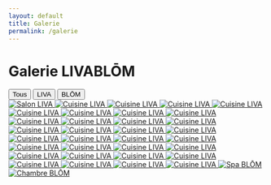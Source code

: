 ```yaml
---
layout: default
title: Galerie
permalink: /galerie
---
```


<div class="bg-black text-white min-h-screen px-4 py-8 text-center">

  <h1 class="text-3xl font-bold mb-6">Galerie LIVABLŌM</h1>

  <!-- BOUTONS DE FILTRE -->
  <div class="flex justify-center space-x-4 mb-8">
    <button onclick="filterGallery('all')" class="filter-btn bg-white text-black px-4 py-2 rounded-full hover:bg-gray-300">Tous</button>
    <button onclick="filterGallery('liva')" class="filter-btn bg-white text-black px-4 py-2 rounded-full hover:bg-gray-300">LIVA</button>
    <button onclick="filterGallery('blom')" class="filter-btn bg-white text-black px-4 py-2 rounded-full hover:bg-gray-300">BLŌM</button>
  </div>

  <!-- GALERIE -->
  <div class="grid grid-cols-2 md:grid-cols-4 gap-4" id="gallery">
    <!-- LIVA -->
    <a href="{{ site.baseurl }}/assets/galerie/liva/salon1.jpg" data-lightbox="galerie" data-title="Salon LIVA" class="gallery-item liva">
      <img src="{{ site.baseurl }}/assets/galerie/liva/salon1.jpg" alt="Salon LIVA" class="rounded shadow" />
    </a>
    <a href="{{ site.baseurl }}/assets/galerie/liva/salon2.jpg" data-lightbox="galerie" data-title="Cuisine LIVA" class="gallery-item liva">
      <img src="{{ site.baseurl }}/assets/galerie/liva/salon2.jpg" alt="Cuisine LIVA" class="rounded shadow" />
    </a>
    <a href="{{ site.baseurl }}/assets/galerie/liva/salon3.jpg" data-lightbox="galerie" data-title="Cuisine LIVA" class="gallery-item liva">
      <img src="{{ site.baseurl }}/assets/galerie/liva/salon3.jpg" alt="Cuisine LIVA" class="rounded shadow" />
    </a>
     <a href="{{ site.baseurl }}/assets/galerie/liva/salon4.jpg" data-lightbox="galerie" data-title="Cuisine LIVA" class="gallery-item liva">
      <img src="{{ site.baseurl }}/assets/galerie/liva/salon4.jpg" alt="Cuisine LIVA" class="rounded shadow" />
    </a>
     <a href="{{ site.baseurl }}/assets/galerie/liva/salon5.jpg" data-lightbox="galerie" data-title="Cuisine LIVA" class="gallery-item liva">
      <img src="{{ site.baseurl }}/assets/galerie/liva/salon5.jpg" alt="Cuisine LIVA" class="rounded shadow" />
    </a>
     <a href="{{ site.baseurl }}/assets/galerie/liva/salon6.jpg" data-lightbox="galerie" data-title="Cuisine LIVA" class="gallery-item liva">
      <img src="{{ site.baseurl }}/assets/galerie/liva/salon6.jpg" alt="Cuisine LIVA" class="rounded shadow" />
    </a>
     <a href="{{ site.baseurl }}/assets/galerie/liva/salon7.jpg" data-lightbox="galerie" data-title="Cuisine LIVA" class="gallery-item liva">
      <img src="{{ site.baseurl }}/assets/galerie/liva/salon7.jpg" alt="Cuisine LIVA" class="rounded shadow" />
    </a>
     <a href="{{ site.baseurl }}/assets/galerie/liva/cuisine.jpg" data-lightbox="galerie" data-title="Cuisine LIVA" class="gallery-item liva">
      <img src="{{ site.baseurl }}/assets/galerie/liva/cuisine.jpg" alt="Cuisine LIVA" class="rounded shadow" />
    </a>
    <a href="{{ site.baseurl }}/assets/galerie/liva/cuisine1.jpg" data-lightbox="galerie" data-title="Cuisine LIVA" class="gallery-item liva">
      <img src="{{ site.baseurl }}/assets/galerie/liva/cuisine1.jpg" alt="Cuisine LIVA" class="rounded shadow" />
    </a>
    <a href="{{ site.baseurl }}/assets/galerie/liva/cuisine2.jpg" data-lightbox="galerie" data-title="Cuisine LIVA" class="gallery-item liva">
      <img src="{{ site.baseurl }}/assets/galerie/liva/cuisine2.jpg" alt="Cuisine LIVA" class="rounded shadow" />
    </a>
    <a href="{{ site.baseurl }}/assets/galerie/liva/cuisine3.jpg" data-lightbox="galerie" data-title="Cuisine LIVA" class="gallery-item liva">
      <img src="{{ site.baseurl }}/assets/galerie/liva/cuisine3.jpg" alt="Cuisine LIVA" class="rounded shadow" />
    </a>
    <a href="{{ site.baseurl }}/assets/galerie/liva/cuisine4.jpg" data-lightbox="galerie" data-title="Cuisine LIVA" class="gallery-item liva">
      <img src="{{ site.baseurl }}/assets/galerie/liva/cuisine4.jpg" alt="Cuisine LIVA" class="rounded shadow" />
    </a>
    <a href="{{ site.baseurl }}/assets/galerie/liva/cuisine5.jpg" data-lightbox="galerie" data-title="Cuisine LIVA" class="gallery-item liva">
      <img src="{{ site.baseurl }}/assets/galerie/liva/cuisine5.jpg" alt="Cuisine LIVA" class="rounded shadow" />
    </a>
    <a href="{{ site.baseurl }}/assets/galerie/liva/cuisine6.jpg" data-lightbox="galerie" data-title="Cuisine LIVA" class="gallery-item liva">
      <img src="{{ site.baseurl }}/assets/galerie/liva/cuisine6.jpg" alt="Cuisine LIVA" class="rounded shadow" />
    </a>
    <a href="{{ site.baseurl }}/assets/galerie/liva/chambre1.jpg" data-lightbox="galerie" data-title="Cuisine LIVA" class="gallery-item liva">
      <img src="{{ site.baseurl }}/assets/galerie/liva/chambre1.jpg" alt="Cuisine LIVA" class="rounded shadow" />
    </a>
    <a href="{{ site.baseurl }}/assets/galerie/liva/chambre2.jpg" data-lightbox="galerie" data-title="Cuisine LIVA" class="gallery-item liva">
      <img src="{{ site.baseurl }}/assets/galerie/liva/chambre2.jpg" alt="Cuisine LIVA" class="rounded shadow" />
    </a>
    <a href="{{ site.baseurl }}/assets/galerie/liva/chambre3.jpg" data-lightbox="galerie" data-title="Cuisine LIVA" class="gallery-item liva">
      <img src="{{ site.baseurl }}/assets/galerie/liva/chambre3.jpg" alt="Cuisine LIVA" class="rounded shadow" />
    </a>
    <a href="{{ site.baseurl }}/assets/galerie/liva/chambre4.jpg" data-lightbox="galerie" data-title="Cuisine LIVA" class="gallery-item liva">
      <img src="{{ site.baseurl }}/assets/galerie/liva/chambre4.jpg" alt="Cuisine LIVA" class="rounded shadow" />
    </a>
    <a href="{{ site.baseurl }}/assets/galerie/liva/chambre5.jpg" data-lightbox="galerie" data-title="Cuisine LIVA" class="gallery-item liva">
      <img src="{{ site.baseurl }}/assets/galerie/liva/chambre5.jpg" alt="Cuisine LIVA" class="rounded shadow" />
    </a>
    <a href="{{ site.baseurl }}/assets/galerie/liva/chambre6.jpg" data-lightbox="galerie" data-title="Cuisine LIVA" class="gallery-item liva">
      <img src="{{ site.baseurl }}/assets/galerie/liva/chambre6.jpg" alt="Cuisine LIVA" class="rounded shadow" />
    </a>
    <a href="{{ site.baseurl }}/assets/galerie/liva/chambre7.jpg" data-lightbox="galerie" data-title="Cuisine LIVA" class="gallery-item liva">
      <img src="{{ site.baseurl }}/assets/galerie/liva/chambre7.jpg" alt="Cuisine LIVA" class="rounded shadow" />
    </a>
    <a href="{{ site.baseurl }}/assets/galerie/liva/chambre8.jpg" data-lightbox="galerie" data-title="Cuisine LIVA" class="gallery-item liva">
      <img src="{{ site.baseurl }}/assets/galerie/liva/chambre8.jpg" alt="Cuisine LIVA" class="rounded shadow" />
    </a>
    <a href="{{ site.baseurl }}/assets/galerie/liva/sdb.jpg" data-lightbox="galerie" data-title="Cuisine LIVA" class="gallery-item liva">
      <img src="{{ site.baseurl }}/assets/galerie/liva/sdb.jpg" alt="Cuisine LIVA" class="rounded shadow" />
    </a>
    <a href="{{ site.baseurl }}/assets/galerie/liva/sdb1.jpg" data-lightbox="galerie" data-title="Cuisine LIVA" class="gallery-item liva">
      <img src="{{ site.baseurl }}/assets/galerie/liva/sdb1.jpg" alt="Cuisine LIVA" class="rounded shadow" />
    </a>
    <a href="{{ site.baseurl }}/assets/galerie/liva/sdb2.jpg" data-lightbox="galerie" data-title="Cuisine LIVA" class="gallery-item liva">
      <img src="{{ site.baseurl }}/assets/galerie/liva/sdb2.jpg" alt="Cuisine LIVA" class="rounded shadow" />
    </a>
    <a href="{{ site.baseurl }}/assets/galerie/liva/sdb3.jpg" data-lightbox="galerie" data-title="Cuisine LIVA" class="gallery-item liva">
      <img src="{{ site.baseurl }}/assets/galerie/liva/sdb3.jpg" alt="Cuisine LIVA" class="rounded shadow" />
    </a>
    <a href="{{ site.baseurl }}/assets/galerie/liva/sdb4.jpg" data-lightbox="galerie" data-title="Cuisine LIVA" class="gallery-item liva">
      <img src="{{ site.baseurl }}/assets/galerie/liva/sdb4.jpg" alt="Cuisine LIVA" class="rounded shadow" />
    </a>
    <a href="{{ site.baseurl }}/assets/galerie/liva/sdb5.jpg" data-lightbox="galerie" data-title="Cuisine LIVA" class="gallery-item liva">
      <img src="{{ site.baseurl }}/assets/galerie/liva/sdb5.jpg" alt="Cuisine LIVA" class="rounded shadow" />
    </a>
    <a href="{{ site.baseurl }}/assets/galerie/liva/sdb6.jpg" data-lightbox="galerie" data-title="Cuisine LIVA" class="gallery-item liva">
      <img src="{{ site.baseurl }}/assets/galerie/liva/sdb6.jpg" alt="Cuisine LIVA" class="rounded shadow" />
    </a>
    <a href="{{ site.baseurl }}/assets/galerie/liva/escalier.jpg" data-lightbox="galerie" data-title="Cuisine LIVA" class="gallery-item liva">
      <img src="{{ site.baseurl }}/assets/galerie/liva/escalier.jpg" alt="Cuisine LIVA" class="rounded shadow" />
    </a>
    <a href="{{ site.baseurl }}/assets/galerie/liva/facade.jpg" data-lightbox="galerie" data-title="Cuisine LIVA" class="gallery-item liva">
      <img src="{{ site.baseurl }}/assets/galerie/liva/facade.jpg" alt="Cuisine LIVA" class="rounded shadow" />
    </a>
    <a href="{{ site.baseurl }}/assets/galerie/liva/facade1.jpg" data-lightbox="galerie" data-title="Cuisine LIVA" class="gallery-item liva">
      <img src="{{ site.baseurl }}/assets/galerie/liva/facade1.jpg" alt="Cuisine LIVA" class="rounded shadow" />
    </a>
    <a href="{{ site.baseurl }}/assets/galerie/liva/portail.jpg" data-lightbox="galerie" data-title="Cuisine LIVA" class="gallery-item liva">
      <img src="{{ site.baseurl }}/assets/galerie/liva/portail.jpg" alt="Cuisine LIVA" class="rounded shadow" />
    </a>
    <!-- BLŌM -->
    <a href="{{ site.baseurl }}/assets/galerie/blom/blom22.jpg" data-lightbox="galerie" data-title="Spa BLŌM" class="gallery-item blom">
      <img src="{{ site.baseurl }}/assets/galerie/blom/blom22.jpg" alt="Spa BLŌM" class="rounded shadow" />
    </a>
    <a href="{{ site.baseurl }}/assets/galerie/blom/blom1.jpg" data-lightbox="galerie" data-title="Chambre BLŌM" class="gallery-item blom">
      <img src="{{ site.baseurl }}/assets/galerie/blom/blom1.jpg" alt="Chambre BLŌM" class="rounded shadow" />
    </a>
  </div>

</div>

<script>
  function filterGallery(category) {
    const items = document.querySelectorAll('.gallery-item');
    items.forEach(item => {
      if (category === 'all') {
        item.style.display = 'block';
      } else {
        item.style.display = item.classList.contains(category) ? 'block' : 'none';
      }
    });
  }
</script>
